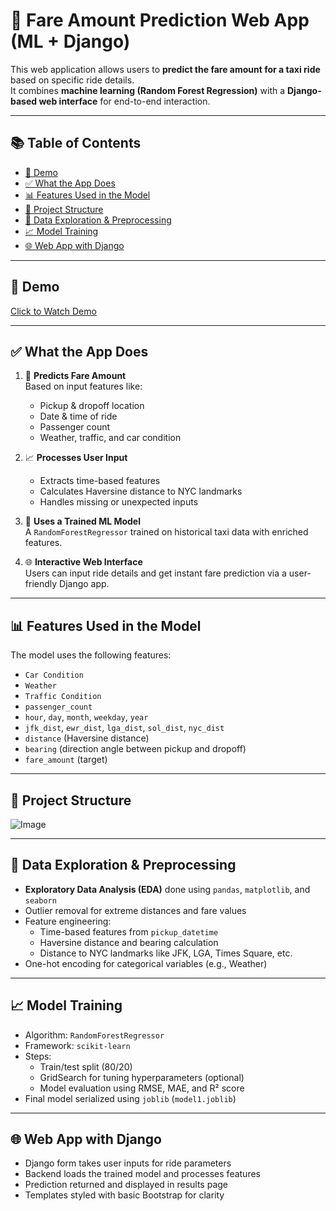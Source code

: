 
# 🚖 Fare Amount Prediction Web App (ML + Django)

This web application allows users to **predict the fare amount for a taxi ride** based on specific ride details.  
It combines **machine learning (Random Forest Regression)** with a **Django-based web interface** for end-to-end interaction.

---

## 📚 Table of Contents

- [🎥 Demo](#-demo)
- [✅ What the App Does](#-what-the-app-does)
- [📊 Features Used in the Model](#-features-used-in-the-model)
- [📁 Project Structure](#-project-structure)
- [🧼 Data Exploration & Preprocessing](#-data-exploration--preprocessing)
- [📈 Model Training](#-model-training)
- [🌐 Web App with Django](#-web-app-with-django)

---

## 🎥 Demo

[Click to Watch Demo](https://github.com/user-attachments/assets/2fc8186e-f0ad-4b85-8586-fda2473b4074)

---

## ✅ What the App Does

1. 🎯 **Predicts Fare Amount**  
   Based on input features like:
   - Pickup & dropoff location
   - Date & time of ride
   - Passenger count
   - Weather, traffic, and car condition

2. 📈 **Processes User Input**  
   - Extracts time-based features
   - Calculates Haversine distance to NYC landmarks
   - Handles missing or unexpected inputs

3. 🧠 **Uses a Trained ML Model**  
   A `RandomForestRegressor` trained on historical taxi data with enriched features.

4. 🌐 **Interactive Web Interface**  
   Users can input ride details and get instant fare prediction via a user-friendly Django app.

---

## 📊 Features Used in the Model

The model uses the following features:

- `Car Condition`
- `Weather`
- `Traffic Condition`
- `passenger_count`
- `hour`, `day`, `month`, `weekday`, `year`
- `jfk_dist`, `ewr_dist`, `lga_dist`, `sol_dist`, `nyc_dist`
- `distance` (Haversine distance)
- `bearing` (direction angle between pickup and dropoff)
- `fare_amount` (target)

---

## 📁 Project Structure

![Image](https://github.com/user-attachments/assets/e79889dc-7345-4ef8-8b54-92028a7eeee3)

---

## 🧼 Data Exploration & Preprocessing

- **Exploratory Data Analysis (EDA)** done using `pandas`, `matplotlib`, and `seaborn`
- Outlier removal for extreme distances and fare values
- Feature engineering:
  - Time-based features from `pickup_datetime`
  - Haversine distance and bearing calculation
  - Distance to NYC landmarks like JFK, LGA, Times Square, etc.
- One-hot encoding for categorical variables (e.g., Weather)

---

## 📈 Model Training

- Algorithm: `RandomForestRegressor`
- Framework: `scikit-learn`
- Steps:
  - Train/test split (80/20)
  - GridSearch for tuning hyperparameters (optional)
  - Model evaluation using RMSE, MAE, and R² score
- Final model serialized using `joblib` (`model1.joblib`)

---

## 🌐 Web App with Django

- Django form takes user inputs for ride parameters
- Backend loads the trained model and processes features
- Prediction returned and displayed in results page
- Templates styled with basic Bootstrap for clarity








